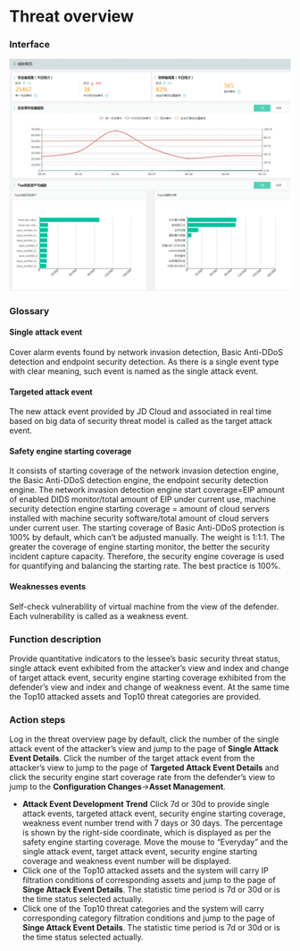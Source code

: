 # Threat overview

### Interface

  ![](https://github.com/jdcloudcom/cn/blob/cn-csa/image/Situational-Awareness/to-1.png)

### Glossary

#### Single attack event
Cover alarm events found by network invasion detection, Basic Anti-DDoS detection and endpoint security detection. As there is a single event type with clear meaning, such event is named as the single attack event.

#### Targeted attack event
The new attack event provided by JD Cloud and associated in real time based on big data of security threat model is called as the target attack event.

#### Safety engine starting coverage
It consists of starting coverage of the network invasion detection engine, the Basic Anti-DDoS detection engine, the endpoint security detection engine. The network invasion detection engine start coverage=EIP amount of enabled DIDS monitor/total amount of EIP under current use, machine security detection engine starting coverage = amount of cloud servers installed with machine security software/total amount of cloud servers under current user. The starting coverage of Basic Anti-DDoS protection is 100% by default, which can’t be adjusted manually. The weight is 1:1:1. The greater the coverage of engine starting monitor, the better the security incident capture capacity. Therefore, the security engine coverage is used for quantifying and balancing the starting rate. The best practice is 100%.

#### Weaknesses events
Self-check vulnerability of virtual machine from the view of the defender. Each vulnerability is called as a weakness event.

### Function description
Provide quantitative indicators to the lessee’s basic security threat status, single attack event exhibited from the attacker’s view and index and change of target attack event, security engine starting coverage exhibited from the defender’s view and index and change of weakness event. At the same time the Top10 attacked assets and Top10 threat categories are provided.

### Action steps
Log in the threat overview page by default, click the number of the single attack event of the attacker’s view and jump to the page of **Single Attack Event Details**. Click the number of the target attack event from the attacker’s view to jump to the page of **Targeted Attack Event Details** and click the security engine start coverage rate from the defender’s view to jump to the **Configuration Changes**->**Asset Management**. 
  - **Attack Event Development Trend** Click 7d or 30d to provide single attack events, targeted attack event, security engine starting coverage, weakness event number trend with 7 days or 30 days. The percentage is shown by the right-side coordinate, which is displayed as per the safety engine starting coverage. Move the mouse to “Everyday” and the single attack event, target attack event, security engine starting coverage and weakness event number will be displayed. 
  - Click one of the Top10 attacked assets and the system will carry IP filtration conditions of corresponding assets and jump to the page of **Singe Attack Event Details**. The statistic time period is 7d or 30d or is the time status selected actually. 
  - Click one of the Top10 threat categories and the system will carry corresponding category filtration conditions and jump to the page of **Singe Attack Event Details**. The statistic time period is 7d or 30d or is the time status selected actually. 
